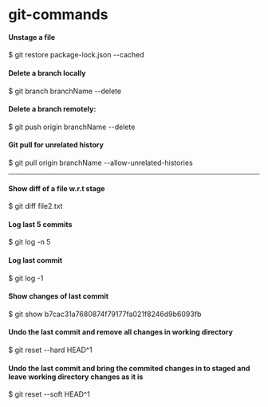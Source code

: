 # git-commands

#### Unstage a file
$ git restore package-lock.json --cached
#### Delete a branch locally
$ git branch branchName --delete
#### Delete a branch remotely:
$ git push origin branchName --delete
#### Git pull for unrelated history
$ git pull origin branchName --allow-unrelated-histories

-------------------------------------------------------------------------------------------

#### Show diff of a file w.r.t stage
$ git diff file2.txt

#### Log last 5 commits
$ git log -n 5

#### Log last commit
$ git log -1

#### Show changes of last commit
$ git show b7cac31a7680874f79177fa021f8246d9b6093fb

#### Undo the last commit and remove all changes in working directory
$ git reset --hard HEAD^1

#### Undo the last commit and bring the commited changes in to staged and leave working directory changes as it is
$ git reset --soft HEAD^1
